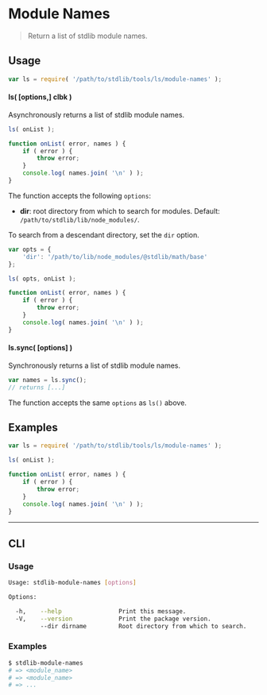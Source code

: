 # Module Names

> Return a list of stdlib module names.


<!-- <usage> -->

## Usage

``` javascript
var ls = require( '/path/to/stdlib/tools/ls/module-names' );
```

#### ls( \[options,\] clbk )

Asynchronously returns a list of stdlib module names.

``` javascript
ls( onList );

function onList( error, names ) {
    if ( error ) {
        throw error;
    }
    console.log( names.join( '\n' ) );
}
```

The function accepts the following `options`:

* __dir__: root directory from which to search for modules. Default: `/path/to/stdlib/lib/node_modules/`.

To search from a descendant directory, set the `dir` option.

``` javascript
var opts = {
    'dir': '/path/to/lib/node_modules/@stdlib/math/base'
};

ls( opts, onList );

function onList( error, names ) {
    if ( error ) {
        throw error;
    }
    console.log( names.join( '\n' ) );
}
```


#### ls.sync( \[options\] )

Synchronously returns a list of stdlib module names.

``` javascript
var names = ls.sync();
// returns [...]
```

The function accepts the same `options` as `ls()` above.

<!-- </usage> -->


<!-- <examples> -->

## Examples

``` javascript
var ls = require( '/path/to/stdlib/tools/ls/module-names' );

ls( onList );

function onList( error, names ) {
    if ( error ) {
        throw error;
    }
    console.log( names.join( '\n' ) );
}
```

<!-- </examples> -->


<!-- <cli> -->

---

## CLI

<!-- <usage> -->

### Usage

``` bash
Usage: stdlib-module-names [options]

Options:

  -h,    --help                Print this message.
  -V,    --version             Print the package version.
         --dir dirname         Root directory from which to search.
```

<!-- </usage> -->

<!-- <examples> -->

### Examples

``` bash
$ stdlib-module-names
# => <module_name>
# => <module_name>
# => ...
```

<!-- </examples> -->

<!-- </cli> -->


<!-- <links> -->

<!-- </links> -->
